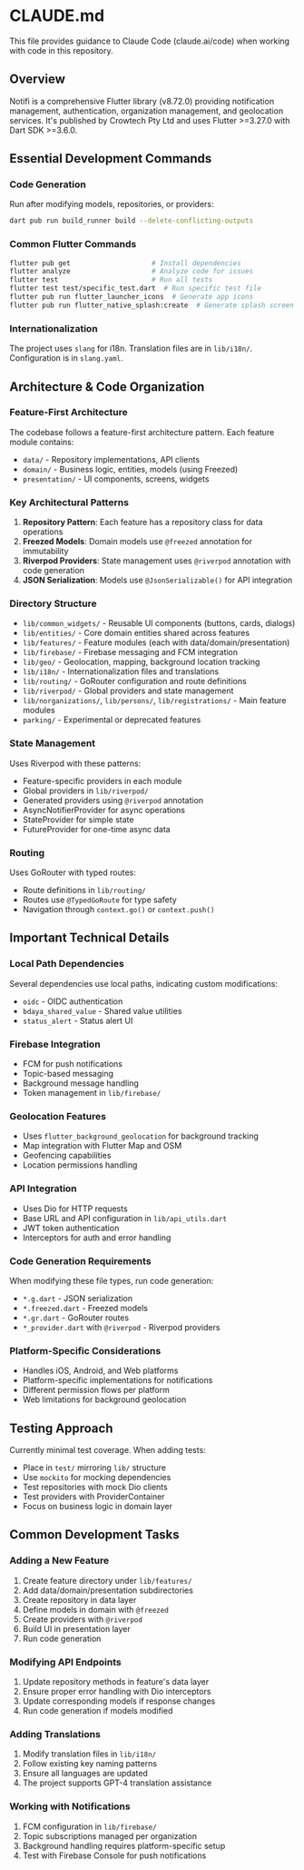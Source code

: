 # CLAUDE.md

This file provides guidance to Claude Code (claude.ai/code) when working with code in this repository.

## Overview

Notifi is a comprehensive Flutter library (v8.72.0) providing notification management, authentication, organization management, and geolocation services. It's published by Crowtech Pty Ltd and uses Flutter >=3.27.0 with Dart SDK >=3.6.0.

## Essential Development Commands

### Code Generation
Run after modifying models, repositories, or providers:
```bash
dart pub run build_runner build --delete-conflicting-outputs
```

### Common Flutter Commands
```bash
flutter pub get                    # Install dependencies
flutter analyze                    # Analyze code for issues
flutter test                       # Run all tests
flutter test test/specific_test.dart  # Run specific test file
flutter pub run flutter_launcher_icons  # Generate app icons
flutter pub run flutter_native_splash:create  # Generate splash screen
```

### Internationalization
The project uses `slang` for i18n. Translation files are in `lib/i18n/`. Configuration is in `slang.yaml`.

## Architecture & Code Organization

### Feature-First Architecture
The codebase follows a feature-first architecture pattern. Each feature module contains:
- `data/` - Repository implementations, API clients
- `domain/` - Business logic, entities, models (using Freezed)
- `presentation/` - UI components, screens, widgets

### Key Architectural Patterns

1. **Repository Pattern**: Each feature has a repository class for data operations
2. **Freezed Models**: Domain models use `@freezed` annotation for immutability
3. **Riverpod Providers**: State management uses `@riverpod` annotation with code generation
4. **JSON Serialization**: Models use `@JsonSerializable()` for API integration

### Directory Structure

- `lib/common_widgets/` - Reusable UI components (buttons, cards, dialogs)
- `lib/entities/` - Core domain entities shared across features
- `lib/features/` - Feature modules (each with data/domain/presentation)
- `lib/firebase/` - Firebase messaging and FCM integration
- `lib/geo/` - Geolocation, mapping, background location tracking
- `lib/i18n/` - Internationalization files and translations
- `lib/routing/` - GoRouter configuration and route definitions
- `lib/riverpod/` - Global providers and state management
- `lib/norganizations/`, `lib/persons/`, `lib/registrations/` - Main feature modules
- `parking/` - Experimental or deprecated features

### State Management

Uses Riverpod with these patterns:
- Feature-specific providers in each module
- Global providers in `lib/riverpod/`
- Generated providers using `@riverpod` annotation
- AsyncNotifierProvider for async operations
- StateProvider for simple state
- FutureProvider for one-time async data

### Routing

Uses GoRouter with typed routes:
- Route definitions in `lib/routing/`
- Routes use `@TypedGoRoute` for type safety
- Navigation through `context.go()` or `context.push()`

## Important Technical Details

### Local Path Dependencies
Several dependencies use local paths, indicating custom modifications:
- `oidc` - OIDC authentication
- `bdaya_shared_value` - Shared value utilities
- `status_alert` - Status alert UI

### Firebase Integration
- FCM for push notifications
- Topic-based messaging
- Background message handling
- Token management in `lib/firebase/`

### Geolocation Features
- Uses `flutter_background_geolocation` for background tracking
- Map integration with Flutter Map and OSM
- Geofencing capabilities
- Location permissions handling

### API Integration
- Uses Dio for HTTP requests
- Base URL and API configuration in `lib/api_utils.dart`
- JWT token authentication
- Interceptors for auth and error handling

### Code Generation Requirements
When modifying these file types, run code generation:
- `*.g.dart` - JSON serialization
- `*.freezed.dart` - Freezed models
- `*.gr.dart` - GoRouter routes
- `*_provider.dart` with `@riverpod` - Riverpod providers

### Platform-Specific Considerations
- Handles iOS, Android, and Web platforms
- Platform-specific implementations for notifications
- Different permission flows per platform
- Web limitations for background geolocation

## Testing Approach

Currently minimal test coverage. When adding tests:
- Place in `test/` mirroring `lib/` structure
- Use `mockito` for mocking dependencies
- Test repositories with mock Dio clients
- Test providers with ProviderContainer
- Focus on business logic in domain layer

## Common Development Tasks

### Adding a New Feature
1. Create feature directory under `lib/features/`
2. Add data/domain/presentation subdirectories
3. Create repository in data layer
4. Define models in domain with `@freezed`
5. Create providers with `@riverpod`
6. Build UI in presentation layer
7. Run code generation

### Modifying API Endpoints
1. Update repository methods in feature's data layer
2. Ensure proper error handling with Dio interceptors
3. Update corresponding models if response changes
4. Run code generation if models modified

### Adding Translations
1. Modify translation files in `lib/i18n/`
2. Follow existing key naming patterns
3. Ensure all languages are updated
4. The project supports GPT-4 translation assistance

### Working with Notifications
1. FCM configuration in `lib/firebase/`
2. Topic subscriptions managed per organization
3. Background handling requires platform-specific setup
4. Test with Firebase Console for push notifications